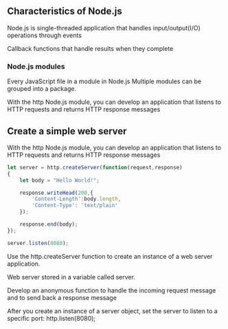 ## Characteristics of Node.js

Node.js is single-threaded application that handles input/output(I/O) operations through events

Callback functions that handle results when they complete

### Node.js modules
Every JavaScript file in a module in Node.js
Multiple modules can be grouped into a package.

With the http Node.js module, you can develop an application that listens to HTTP requests and returns HTTP response messages

## Create a simple web server

With the http Node.js module, you can develop an application that listens to HTTP requests and returns HTTP response messages

```JavaScript
let server = http.createServer(function(request,response)
{
    let body = "Hello World!";

    response.writeHead(200,{
        'Content-Length':body.length,
        'Content-Type': 'text/plain'
    });

    response.end(body);
});

server.listen(8080);
```

Use the http.createServer function to create an instance of a web server application.

Web server stored in a variable called server.

Develop an anonymous function to handle the incoming request message and to send back a response message

After you create an instance of a server object, set the server to listen to a specific port: http.listen(8080);